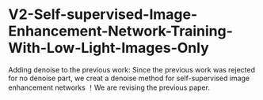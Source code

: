 # V2-Self-supervised-Image-Enhancement-Network-Training-With-Low-Light-Images-Only
Adding denoise to the previous work: Since the previous work was rejected for no denoise part, we creat a denoise method for self-supervised image enhancement networks ！We are revising the previous paper. 
